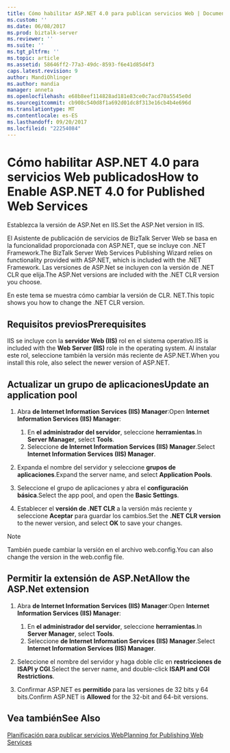 ```yaml
---
title: Cómo habilitar ASP.NET 4.0 para publican servicios Web | Documentos de Microsoft
ms.custom: ''
ms.date: 06/08/2017
ms.prod: biztalk-server
ms.reviewer: ''
ms.suite: ''
ms.tgt_pltfrm: ''
ms.topic: article
ms.assetid: 58646ff2-77a3-49dc-8593-f6e41d85d4f3
caps.latest.revision: 9
author: MandiOhlinger
ms.author: mandia
manager: anneta
ms.openlocfilehash: e68b8eef114828ad181e83ce0c7acd70a5545e0d
ms.sourcegitcommit: cb908c540d8f1a692d01dc8f313e16cb4b4e696d
ms.translationtype: MT
ms.contentlocale: es-ES
ms.lasthandoff: 09/20/2017
ms.locfileid: "22254084"
---
```

# <a name="how-to-enable-aspnet-40-for-published-web-services"></a><span data-ttu-id="07d09-102">Cómo habilitar ASP.NET 4.0 para servicios Web publicados</span><span class="sxs-lookup"><span data-stu-id="07d09-102">How to Enable ASP.NET 4.0 for Published Web Services</span></span>
<span data-ttu-id="07d09-103">Establezca la versión de ASP.Net en IIS.</span><span class="sxs-lookup"><span data-stu-id="07d09-103">Set the ASP.Net version in IIS.</span></span>

<span data-ttu-id="07d09-104">El Asistente de publicación de servicios de BizTalk Server Web se basa en la funcionalidad proporcionada con ASP.NET, que se incluye con .NET Framework.</span><span class="sxs-lookup"><span data-stu-id="07d09-104">The BizTalk Server Web Services Publishing Wizard relies on functionality provided with ASP.NET, which is included with the .NET Framework.</span></span> <span data-ttu-id="07d09-105">Las versiones de ASP.Net se incluyen con la versión de .NET CLR que elija.</span><span class="sxs-lookup"><span data-stu-id="07d09-105">The ASP.Net versions are included with the .NET CLR version you choose.</span></span> 

<span data-ttu-id="07d09-106">En este tema se muestra cómo cambiar la versión de CLR. NET.</span><span class="sxs-lookup"><span data-stu-id="07d09-106">This topic shows you how to change the .NET CLR version.</span></span> 

## <a name="prerequisites"></a><span data-ttu-id="07d09-107">Requisitos previos</span><span class="sxs-lookup"><span data-stu-id="07d09-107">Prerequisites</span></span>

<span data-ttu-id="07d09-108">IIS se incluye con la **servidor Web (IIS)** rol en el sistema operativo.</span><span class="sxs-lookup"><span data-stu-id="07d09-108">IIS is included with the **Web Server (IIS)** role in the operating system.</span></span> <span data-ttu-id="07d09-109">Al instalar este rol, seleccione también la versión más reciente de ASP.NET.</span><span class="sxs-lookup"><span data-stu-id="07d09-109">When you install this role, also select the newer version of ASP.NET.</span></span> 
  
## <a name="update-an-application-pool"></a><span data-ttu-id="07d09-110">Actualizar un grupo de aplicaciones</span><span class="sxs-lookup"><span data-stu-id="07d09-110">Update an application pool</span></span>
  
1.  <span data-ttu-id="07d09-111">Abra **de Internet Information Services (IIS) Manager**:</span><span class="sxs-lookup"><span data-stu-id="07d09-111">Open **Internet Information Services (IIS) Manager**:</span></span>

    1. <span data-ttu-id="07d09-112">En **el administrador del servidor**, seleccione **herramientas**.</span><span class="sxs-lookup"><span data-stu-id="07d09-112">In **Server Manager**, select **Tools**.</span></span>
    2. <span data-ttu-id="07d09-113">Seleccione **de Internet Information Services (IIS) Manager**.</span><span class="sxs-lookup"><span data-stu-id="07d09-113">Select **Internet Information Services (IIS) Manager**.</span></span>
  
2.  <span data-ttu-id="07d09-114">Expanda el nombre del servidor y seleccione **grupos de aplicaciones**.</span><span class="sxs-lookup"><span data-stu-id="07d09-114">Expand the server name, and select **Application Pools**.</span></span>  
  
3.  <span data-ttu-id="07d09-115">Seleccione el grupo de aplicaciones y abra el **configuración básica**.</span><span class="sxs-lookup"><span data-stu-id="07d09-115">Select the app pool, and open the **Basic Settings**.</span></span>  
  
4. <span data-ttu-id="07d09-116">Establecer el **versión de .NET CLR** a la versión más reciente y seleccione **Aceptar** para guardar los cambios.</span><span class="sxs-lookup"><span data-stu-id="07d09-116">Set the **.NET CLR version** to the newer version, and select **OK** to save your changes.</span></span>  

> [!NOTE]
> <span data-ttu-id="07d09-117">También puede cambiar la versión en el archivo web.config.</span><span class="sxs-lookup"><span data-stu-id="07d09-117">You can also change the version in the web.config file.</span></span>
 
## <a name="allow-the-aspnet-extension"></a><span data-ttu-id="07d09-118">Permitir la extensión de ASP.Net</span><span class="sxs-lookup"><span data-stu-id="07d09-118">Allow the ASP.Net extension</span></span>
  
1.  <span data-ttu-id="07d09-119">Abra **de Internet Information Services (IIS) Manager**:</span><span class="sxs-lookup"><span data-stu-id="07d09-119">Open **Internet Information Services (IIS) Manager**:</span></span>

    1. <span data-ttu-id="07d09-120">En **el administrador del servidor**, seleccione **herramientas**.</span><span class="sxs-lookup"><span data-stu-id="07d09-120">In **Server Manager**, select **Tools**.</span></span>
    2. <span data-ttu-id="07d09-121">Seleccione **de Internet Information Services (IIS) Manager**.</span><span class="sxs-lookup"><span data-stu-id="07d09-121">Select **Internet Information Services (IIS) Manager**.</span></span>
  
2.  <span data-ttu-id="07d09-122">Seleccione el nombre del servidor y haga doble clic en **restricciones de ISAPI y CGI**.</span><span class="sxs-lookup"><span data-stu-id="07d09-122">Select the server name, and double-click **ISAPI and CGI Restrictions**.</span></span>  
  
3. <span data-ttu-id="07d09-123">Confirmar ASP.NET es **permitido** para las versiones de 32 bits y 64 bits.</span><span class="sxs-lookup"><span data-stu-id="07d09-123">Confirm ASP.NET is **Allowed** for the 32-bit and 64-bit versions.</span></span>  
  
## <a name="see-also"></a><span data-ttu-id="07d09-124">Vea también</span><span class="sxs-lookup"><span data-stu-id="07d09-124">See Also</span></span>  
 [<span data-ttu-id="07d09-125">Planificación para publicar servicios Web</span><span class="sxs-lookup"><span data-stu-id="07d09-125">Planning for Publishing Web Services</span></span>](../core/planning-for-publishing-web-services2.md)